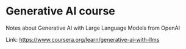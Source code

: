 # Generative AI course

Notes about Generative AI with Large Language Models from OpenAI

Link: https://www.coursera.org/learn/generative-ai-with-llms

